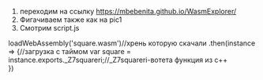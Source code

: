 1. переходим на ссылку
https://mbebenita.github.io/WasmExplorer/
2. Фигачиваем также как на pic1
3. Смотрим script.js



loadWebAssembly('square.wasm')//хрень которую скачали
  .then(instance => {//загрузка с таймом
    var square = instance.exports._Z7squareri;//_Z7squareri-вотета функция из с++   
  }) 

